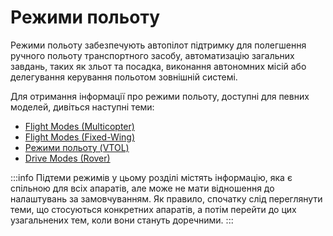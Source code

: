 # Режими польоту

Режими польоту забезпечують автопілот підтримку для полегшення ручного польоту транспортного засобу, автоматизацію загальних завдань, таких як зльот та посадка, виконання автономних місій або делегування керування польотом зовнішній системі.

Для отримання інформації про режими польоту, доступні для певних моделей, дивіться наступні теми:

- [Flight Modes (Multicopter)](../flight_modes_mc/index.md)
- [Flight Modes (Fixed-Wing)](../flight_modes_fw/index.md)
- [Режими польоту (VTOL)](../flight_modes_vtol/index.md)
- [Drive Modes (Rover)](../flight_modes_rover/index.md)

:::info
Підтеми режимів у цьому розділі містять інформацію, яка є спільною для всіх апаратів, але може не мати відношення до налаштувань за замовчуванням.
Як правило, спочатку слід переглянути теми, що стосуються конкретних апаратів, а потім перейти до цих узагальнених тем, коли вони стануть доречними.
:::